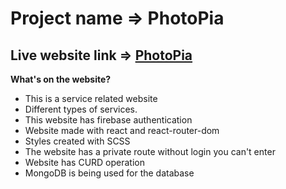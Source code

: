 # Project name => PhotoPia
## Live website link => [PhotoPia](https://service-review-fb1fc.web.app/)


**What's on the website?**
   * This is a service related website
   * Different types of services.
   * This website has firebase authentication
   * Website made with react and react-router-dom
   * Styles created with SCSS
   * The website has a private route without login you can't enter
   * Website has CURD operation
   * MongoDB is being used for the database
